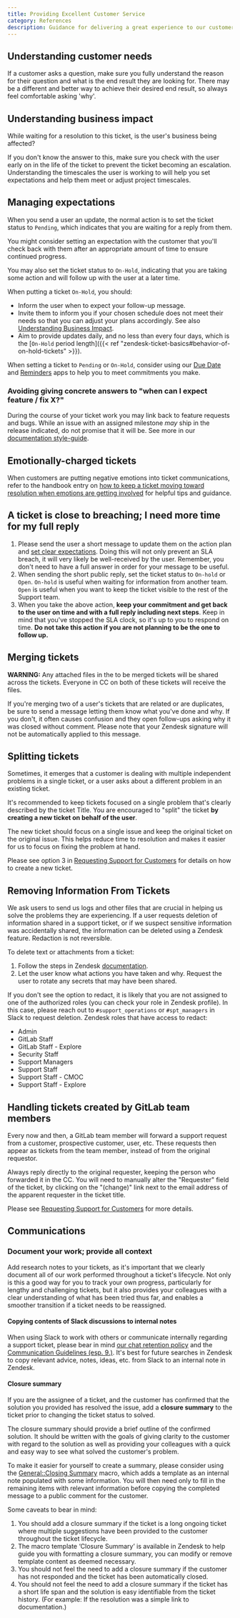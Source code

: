 ```yaml
---
title: Providing Excellent Customer Service
category: References
description: Guidance for delivering a great experience to our customers
---
```


## Understanding customer needs

If a customer asks a question, make sure you fully understand the reason for
their question and what is the end result they are looking for. There may be a
different and better way to achieve their desired end result, so always feel
comfortable asking 'why'.

## Understanding business impact

While waiting for a resolution to this ticket, is the user's business being
affected?

If you don't know the answer to this, make sure you check with the user early on
in the life of the ticket to prevent the ticket becoming an escalation.
Understanding the timescales the user is working to will help you set
expectations and help them meet or adjust project timescales.

## Managing expectations

When you send a user an update, the normal action is to set the ticket status to
`Pending`, which indicates that you are waiting for a reply from them.

You might consider setting an expectation with the customer that you'll check
back with them after an appropriate amount of time to ensure continued progress.

You may also set the ticket status to `On-Hold`, indicating that you are taking some
action and will follow up with the user at a later time.

When putting a ticket `On-Hold`, you should:

- Inform the user when to expect your follow-up message.
- Invite them to inform you if your chosen schedule does not meet their needs
  so that you can adjust your plans accordingly. See also
  [Understanding Business Impact](#understanding-business-impact).
- Aim to provide updates daily, and no less than every four days, which is the [`On-Hold` period length]({{< ref "zendesk-ticket-basics#behavior-of-on-hold-tickets" >}}).

When setting a ticket to `Pending` or `On-Hold`, consider using our [Due Date](/handbook/support/readiness/operations/docs/zendesk/apps/#zendesk-super-app)
and [Reminders](/handbook/support/readiness/operations/docs/zendesk/apps/#gitlab-reminders-app)
apps to help you to meet commitments you make.

### Avoiding giving concrete answers to "when can I expect feature / fix X?"

During the course of your ticket work you may link back to feature requests and bugs. While an issue with an assigned milestone *may* ship in the release indicated,
do not promise that it will be. See more in our [documentation style-guide](https://docs.gitlab.com/ee/development/documentation/versions#promising-features-in-future-versions).

## Emotionally-charged tickets

When customers are putting negative emotions into ticket communications, refer
to the handbook entry on
[how to keep a ticket moving toward resolution when emotions are getting involved](/handbook/support/workflows/emotionally-charged-tickets)
for helpful tips and guidance.

## A ticket is close to breaching; I need more time for my full reply

1. Please send the user a short message to update them on the action plan and
   [set clear expectations](#managing-expectations). Doing this will not only
   prevent an SLA breach, it will very likely be well-received by the user.
   Remember, you don't need to have a full answer in order for your message to
   be useful.
1. When sending the short public reply, set the ticket status to `On-hold` or
   `Open`. `On-hold` is useful when waiting for information from another team.
   `Open` is useful when you want to keep the ticket visible to the rest of the
   Support team.
1. When you take the above action, **keep your commitment and get back to the
   user on time and with a full reply including next steps**. Keep in mind
   that you've stopped the SLA clock, so it's up to you to respond on time. **Do
   not take this action if you are not planning to be the one to follow up.**

## Merging tickets

**WARNING:** Any attached files in the to be merged tickets will be shared
across the tickets. Everyone in CC on both of these tickets will receive the
files.

If you're merging two of a user's tickets that are related or are duplicates, be
sure to send a message letting them know what you've done and why. If you don't,
it often causes confusion and they open follow-ups asking why it was closed
without comment. Please note that your Zendesk signature will not be
automatically applied to this message.

## Splitting tickets

Sometimes, it emerges that a customer is dealing with multiple independent
problems in a single ticket, or a user asks about a different problem in an
existing ticket.

It's recommended to keep tickets focused on a single problem that's clearly
described by the ticket Title. You are encouraged to "split" the ticket
**by creating a new ticket on behalf of the user**.

The new ticket should focus on a single issue and keep the original ticket on
the original issue. This helps reduce time to resolution and makes it easier
for us to focus on fixing the problem at hand.

Please see option 3 in [Requesting Support for Customers](/handbook/support/internal-support/#requesting-support-for-customers) for details on how to create a new ticket.

## Removing Information From Tickets

We ask users to send us logs and other files that are crucial in helping us solve the problems they are experiencing. If a user requests deletion of information shared in a support ticket, or if we suspect sensitive information was accidentally shared, the information can be deleted using a Zendesk feature. Redaction is not reversible.

To delete text or attachments from a ticket:

1. Follow the steps in Zendesk [documentation](https://support.zendesk.com/hc/en-us/articles/4408846470170-Redacting-ticket-content#ariaid-title4).
1. Let the user know what actions you have taken and why. Request the user to rotate any secrets that may have been shared.

If you don't see the option to redact, it is likely that you are not assigned to one of the authorized roles (you can check your role in Zendesk profile). In this case, please reach out to `#support_operations` or `#spt_managers` in Slack to request deletion. Zendesk roles that have access to redact:

- Admin
- GitLab Staff
- GitLab Staff - Explore
- Security Staff
- Support Managers
- Support Staff
- Support Staff - CMOC
- Support Staff - Explore

## Handling tickets created by GitLab team members

Every now and then, a GitLab team member will forward a support request from a
customer, prospective customer, user, etc. These requests then appear as tickets
from the team member, instead of from the original requestor.

Always reply directly to the original requester, keeping the person who
forwarded it in the CC. You will need to manually alter the "Requester" field of
the ticket, by clicking on the "(change)" link next to the email address of the
apparent requester in the ticket title.

Please see [Requesting Support for Customers](/handbook/support/internal-support/#requesting-support-for-customers)
for more details.

## Communications

### Document your work; provide all context

Add research notes to your tickets, as it's important that we clearly document
all of our work performed throughout a ticket's lifecycle. Not only is this a
good way for you to track your own progress, particularly for lengthy and
challenging tickets, but it also provides your colleagues with a clear
understanding of what has been tried thus far, and enables a smoother transition
if a ticket needs to be reassigned.

#### Copying contents of Slack discussions to internal notes

When using Slack to work with others or communicate internally regarding a
support ticket, please bear in mind [our chat retention policy](/handbook/communication/#slack)
and the [Communication Guidelines (esp. 9.)](/handbook/communication/#general-guidelines).
It's best for future searches in Zendesk to copy relevant advice, notes, ideas,
etc. from Slack to an internal note in Zendesk.

#### Closure summary

If you are the assignee of a ticket, and the customer has confirmed that the
solution you provided has resolved the issue, add a **closure summary** to the
ticket prior to changing the ticket status to solved.

The closure summary should provide a brief outline of the confirmed solution. It
should be written with the goals of giving clarity to the customer with regard
to the solution as well as providing your colleagues with a quick and easy way
to see what solved the customer's problem.

To make it easier for yourself to create a summary, please consider using the
[General::Closing Summary](https://gitlab.com/gitlab-com/support/support-ops/zendesk-global/macros/-/blob/master/macros/active/General/Closing%20Summary.yaml) macro, which adds a template as an internal note
populated with some information. You will then need only to fill in the
remaining items with relevant information before copying the completed message
to a public comment for the customer.

Some caveats to bear in mind:

1. You should add a closure summary if the ticket is a long ongoing ticket where
   multiple suggestions have been provided to the customer throughout the ticket
   lifecycle.
1. The macro template ‘Closure Summary’ is available in Zendesk to help guide
   you with formatting a closure summary, you can modify or remove template
   content as deemed necessary.
1. You should not feel the need to add a closure summary if the customer has not
   responded and the ticket has been automatically closed.
1. You should not feel the need to add a closure summary if the ticket has a
   short life span and the solution is easy identifiable from the ticket history.
   (For example: If the resolution was a simple link to documentation.)

